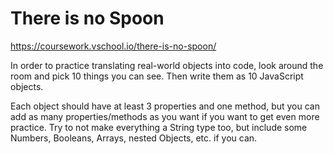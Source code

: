 # There is no Spoon
https://coursework.vschool.io/there-is-no-spoon/

In order to practice translating real-world objects into code, look around the room and pick 10 things you can see. Then write them as 10 JavaScript objects.

Each object should have at least 3 properties and one method, but you can add as many properties/methods as you want if you want to get even more practice. Try to not make everything a String type too, but include some Numbers, Booleans, Arrays, nested Objects, etc. if you can.